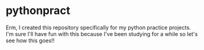 # pythonpract
Erm, I created this repository specifically for my python practice projects. I'm sure I'll have fun with this because I've been studying for a while so let's see how this goes!!
